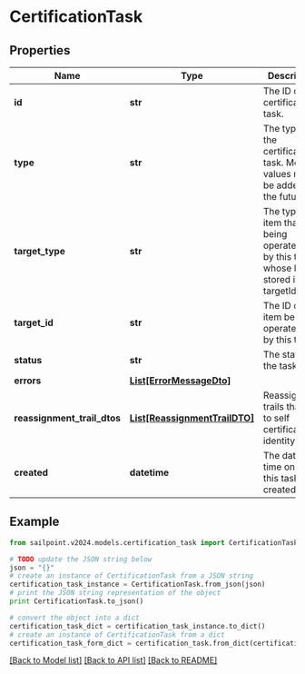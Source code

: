 # CertificationTask


## Properties

Name | Type | Description | Notes
------------ | ------------- | ------------- | -------------
**id** | **str** | The ID of the certification task. | [optional] 
**type** | **str** | The type of the certification task. More values may be added in the future. | [optional] 
**target_type** | **str** | The type of item that is being operated on by this task whose ID is stored in the targetId field. | [optional] 
**target_id** | **str** | The ID of the item being operated on by this task. | [optional] 
**status** | **str** | The status of the task. | [optional] 
**errors** | [**List[ErrorMessageDto]**](ErrorMessageDto.md) |  | [optional] 
**reassignment_trail_dtos** | [**List[ReassignmentTrailDTO]**](ReassignmentTrailDTO.md) | Reassignment trails that lead to self certification identity | [optional] 
**created** | **datetime** | The date and time on which this task was created. | [optional] 

## Example

```python
from sailpoint.v2024.models.certification_task import CertificationTask

# TODO update the JSON string below
json = "{}"
# create an instance of CertificationTask from a JSON string
certification_task_instance = CertificationTask.from_json(json)
# print the JSON string representation of the object
print CertificationTask.to_json()

# convert the object into a dict
certification_task_dict = certification_task_instance.to_dict()
# create an instance of CertificationTask from a dict
certification_task_form_dict = certification_task.from_dict(certification_task_dict)
```
[[Back to Model list]](../README.md#documentation-for-models) [[Back to API list]](../README.md#documentation-for-api-endpoints) [[Back to README]](../README.md)


